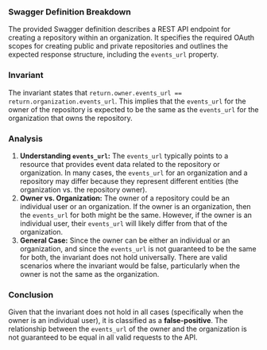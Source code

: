 ### Swagger Definition Breakdown
The provided Swagger definition describes a REST API endpoint for creating a repository within an organization. It specifies the required OAuth scopes for creating public and private repositories and outlines the expected response structure, including the `events_url` property.

### Invariant
The invariant states that `return.owner.events_url == return.organization.events_url`. This implies that the `events_url` for the owner of the repository is expected to be the same as the `events_url` for the organization that owns the repository.

### Analysis
1. **Understanding `events_url`:** The `events_url` typically points to a resource that provides event data related to the repository or organization. In many cases, the `events_url` for an organization and a repository may differ because they represent different entities (the organization vs. the repository owner).
2. **Owner vs. Organization:** The owner of a repository could be an individual user or an organization. If the owner is an organization, then the `events_url` for both might be the same. However, if the owner is an individual user, their `events_url` will likely differ from that of the organization.
3. **General Case:** Since the owner can be either an individual or an organization, and since the `events_url` is not guaranteed to be the same for both, the invariant does not hold universally. There are valid scenarios where the invariant would be false, particularly when the owner is not the same as the organization.

### Conclusion
Given that the invariant does not hold in all cases (specifically when the owner is an individual user), it is classified as a **false-positive**. The relationship between the `events_url` of the owner and the organization is not guaranteed to be equal in all valid requests to the API.
